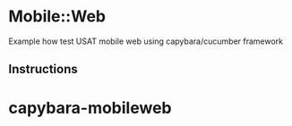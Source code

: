 # Mobile::Web

Example how test USAT mobile web using capybara/cucumber framework

## Instructions
# capybara-mobileweb

